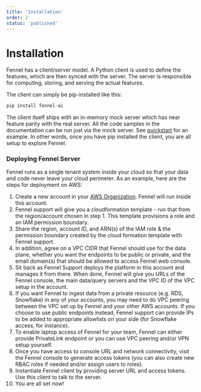 ```yaml
---
title: 'Installation'
order: 2
status: 'published'
---
```


# Installation

Fennel has a client/server model. A Python client is used to define the 
features, which are then synced with the server. The server is responsible for 
computing, storing, and serving the actual features.

The client can simply be pip-installed like this:

```bash
pip install fennel-ai
```

The client itself ships with an in-memory mock server which has near feature
parity with the real server. All the code samples in the documentation can be 
run just via the mock server. See [quickstart](/getting-started/quickstart) 
for an example. In other words, once you have pip installed the client, you are 
all setup to explore Fennel. 


### Deploying Fennel Server

Fennel runs as a single tenant system inside your cloud so that your data and 
code never leave your cloud perimeter. As an example, here are the steps for 
deployment on AWS:

1. Create a new account in
   your [AWS Organization](https://docs.aws.amazon.com/organizations/latest/userguide/orgs_introduction.html). Fennel
   will run inside this account.
2. Fennel support will give you a cloudformation template - run that from the 
   region/account chosen in step 1. This template provisions a role and an IAM 
   permission boundary.
3. Share the region, account ID, and ARN(s) of the IAM role & the permission
   boundary created by the cloud formation template with Fennel support.
4. In addition, agree on a VPC CIDR that Fennel should use for the data plane, 
   whether you want the endpoints to be public or private, and the email domain(s)
   that should be allowed to access Fennel web console. 
5. Sit back as Fennel Support deploys the platform in this account and manages
   it from there. When done, Fennel will give you URLs of the Fennel console,
   the main data/query servers and the VPC ID of the VPC setup in the account.
5. If you want Fennel to ingest data from a private resource (e.g. RDS, Snowflake) 
   in any of your accounts, you may need to do VPC peering between the VPC
   set up by Fennel and your other AWS accounts. If you choose to use public 
   endpoints instead, Fennel support can provide IPs to be added to 
   appropriate allowlists on your side (for Snowflake access, for instance).
6. To enable laptop access of Fennel for your team, Fennel can either provide
   PrivateLink endpoint or you can use VPC peering and/or VPN setup yourself.
7. Once you have access to console URL and network connectivity, visit the 
   Fennel console to generate access tokens (you can also create new RBAC 
   roles if needed and/or assign users to roles).
9. Instantiate Fennel client by providing server URL and access tokens. Use this
   client to talk to the server.
10. You are all set now!

